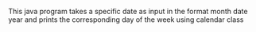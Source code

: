 This java program takes a specific date as input in the format month date year and prints the corresponding day of the week using calendar class
